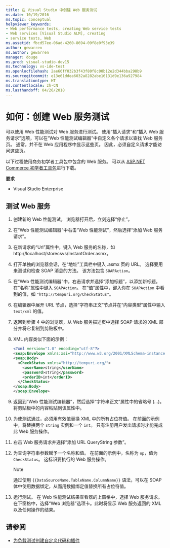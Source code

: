 ```yaml
---
title: 在 Visual Studio 中创建 Web 服务测试
ms.date: 10/19/2016
ms.topic: conceptual
helpviewer_keywords:
- Web performance tests, creating Web service tests
- Web services [Visual Studio ALM], creating
- service tests, Web
ms.assetid: fbcd57ee-06ad-4260-8694-09f8e0f93e39
author: gewarren
ms.author: gewarren
manager: douge
ms.prod: visual-studio-dev15
ms.technology: vs-ide-test
ms.openlocfilehash: 2ae66ff032b3f43f80f8c00b12e2d344bba298b9
ms.sourcegitcommit: e13e61ddea6032a8282abe16131d9e136a927984
ms.translationtype: HT
ms.contentlocale: zh-CN
ms.lasthandoff: 04/26/2018
---
```

# <a name="how-to-create-a-web-service-test"></a>如何：创建 Web 服务测试

可以使用 Web 性能测试对 Web 服务进行测试。 使用“插入请求”和“插入 Web 服务请求”选项，可以在“Web 性能测试编辑器”中自定义各个请求以查找 Web 服务页。 通常，并不在 Web 应用程序中显示这些页。 因此，必须自定义请求才能访问这些页。

以下过程使用商务初学者工具包中包含的 Web 服务。 可以从 [ASP.NET Commerce 初学者工具包](http://go.microsoft.com/fwlink/?LinkId=181469)进行下载。

 **要求**

-   Visual Studio Enterprise

## <a name="to-test-a-web-service"></a>测试 Web 服务

1.  创建新的 Web 性能测试。 浏览器打开后，立刻选择“停止”。

2.  在“Web 性能测试编辑器”中右击“Web 性能测试”，然后选择“添加 Web 服务请求”。

3.  在新请求的“Url”属性中，键入 Web 服务的名称，如 http://localhost/storecsvs/InstantOrder.asmx。

4.  打开单独的浏览器会话，在“地址”工具栏中键入 .asmx 页的 URL。 选择要用来测试和检查 SOAP 消息的方法。 该方法包含 `SOAPAction`。

5.  在“Web 性能测试编辑器”中，右击请求并选择“添加标题”，以添加新标题。 在“名称”属性中键入 `SOAPAction`。 在“值”属性中，键入你在 `SOAPAction` 中看到的值，如 `"http://tempuri.org/CheckStatus"`。

6.  在编辑器中展开 URL 节点，选择“字符串正文”节点并在“内容类型”属性中输入 `text/xml` 的值。

7.  返回到步骤 4 中的浏览器，从 Web 服务描述页中选择 SOAP 请求的 XML 部分并将它复制到剪贴板中。

8.  XML 内容类似下面的示例：

     ```xml
     <?xml version="1.0" encoding="utf-8"?>
     <soap:Envelope xmlns:xsi="http://www.w3.org/2001/XMLSchema-instance" xmlns:xsd="http://www.w3.org/2001/XMLSchema" xmlns:soap="http://schemas.xmlsoap.org/soap/envelope/">
     <soap:Body>
       <CheckStatus xmlns="http://tempuri.org/">
         <userName>string</userName>
         <password>string</password>
         <orderID>int</orderID>
       </CheckStatus>
     </soap:Body>
     </soap:Envelope>
     ```

9. 返回到“Web 性能测试编辑器”，然后选择“字符串正文”属性中的省略号 (…)。 将剪贴板中的内容粘贴到该属性中。

10. 为使测试通过，必须用有效值替换 XML 中的所有占位符值。 在前面的示例中，将替换两个 `string` 实例和一个 `int`。 只有注册用户发出请求时才能完成此 Web 服务操作。

11. 右击 Web 服务请求并选择“添加 URL QueryString 参数”。

12. 为查询字符串参数赋予一个名称和值。 在前面的示例中，名称为 `op`，值为 `CheckStatus`。 这标识要执行的 Web 服务操作。

    > [!NOTE]
    > 通过使用 `{{DataSourceName.TableName.ColumnName}}` 语法，可以在 SOAP 体中使用数据绑定，从而用数据绑定值替换所有占位符值。

13. 运行测试。 在 Web 性能测试结果查看器的上窗格中，选择 Web 服务请求。 在下窗格中，选择“Web 浏览器”选项卡。此时将显示 Web 服务返回的 XML 以及任何操作的结果。

## <a name="see-also"></a>请参阅

- [为负载测试创建自定义代码和插件](../test/create-custom-code-and-plug-ins-for-load-tests.md)